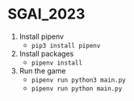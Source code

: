 # SGAI_2023

1. Install pipenv
   - `pip3 install pipenv`
2. Install packages
   - `pipenv install`
3. Run the game
   - `pipenv run python3 main.py`
   - `pipenv run python main.py`